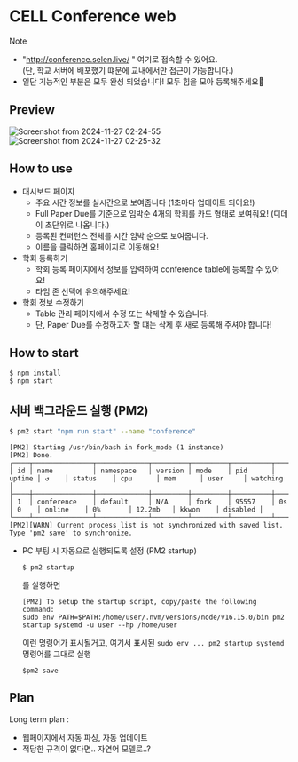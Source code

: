 # CELL Conference web 

> [!NOTE]  
> - "http://conference.selen.live/ " 여기로 접속할 수 있어요.  
> (단, 학교 서버에 배포했기 떄문에 교내에서만 접근이 가능합니다.)
> - 일단 기능적인 부분은 모두 완성 되었습니다! 모두 힘을 모아 등록해주세요🤗



## Preview
![Screenshot from 2024-11-27 02-24-55](https://github.com/user-attachments/assets/2bd3e3e9-8e4d-40ec-a6f7-5c916feac0cb)
![Screenshot from 2024-11-27 02-25-32](https://github.com/user-attachments/assets/b2433ccf-ed90-45fd-9840-3864bd4f5184)


## How to use
- 대시보드 페이지
  - 주요 시간 정보를 실시간으로 보여줍니다 (1초마다 업데이트 되어요!)
  - Full Paper Due를 기준으로 임박순 4개의 학회를 카드 형태로 보여줘요! (디데이 초단위로 나옵니다.)
  - 등록된 컨퍼런스 전체를 시간 임박 순으로 보여줍니다.
  - 이름을 클릭하면 홈페이지로 이동해요!
- 학회 등록하기
  - 학회 등록 페이지에서 정보를 입력하여 conference table에 등록할 수 있어요!
  - 타임 존 선택에 유의해주세요!
- 학회 정보 수정하기
  - Table 관리 페이지에서 수정 또는 삭제할 수 있습니다.
  - 단, Paper Due를 수정하고자 할 떄는 삭제 후 새로 등록해 주셔야 합니다!

## How to start
```
$ npm install 
$ npm start
```

## 서버 백그라운드 실행 (PM2)
```bash
$ pm2 start "npm run start" --name "conference"
```

```
[PM2] Starting /usr/bin/bash in fork_mode (1 instance)
[PM2] Done.
┌────┬───────────────┬─────────────┬─────────┬─────────┬──────────┬────────┬──────┬───────────┬──────────┬──────────┬──────────┬──────────┐
│ id │ name          │ namespace   │ version │ mode    │ pid      │ uptime │ ↺    │ status    │ cpu      │ mem      │ user     │ watching │
├────┼───────────────┼─────────────┼─────────┼─────────┼──────────┼────────┼──────┼───────────┼──────────┼──────────┼──────────┼──────────┤
│ 1  │ conference    │ default     │ N/A     │ fork    │ 95557    │ 0s     │ 0    │ online    │ 0%       │ 12.2mb   │ kkwon    │ disabled │
└────┴───────────────┴─────────────┴─────────┴─────────┴──────────┴────────┴──────┴───────────┴──────────┴──────────┴──────────┴──────────┘
[PM2][WARN] Current process list is not synchronized with saved list. Type 'pm2 save' to synchronize.
```
- PC 부팅 시 자동으로 실행되도록 설정 (PM2 startup)
  ```
  $ pm2 startup
  ```
  를 실행하면 
  ```
  [PM2] To setup the startup script, copy/paste the following command:
  sudo env PATH=$PATH:/home/user/.nvm/versions/node/v16.15.0/bin pm2 startup systemd -u user --hp /home/user
  ```
  이런 명령어가 표시될거고, 여기서 표시된 `sudo env ... pm2 startup systemd` 명령어를 그대로 실행
  ```
  $pm2 save
  ```
## Plan
Long term plan :
 - 웹페이지에서 자동 파싱, 자동 업데이트
 - 적당한 규격이 없다면.. 자연어 모델로..?
